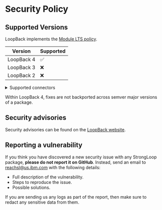 # Security Policy

## Supported Versions

LoopBack implements the
[Module LTS policy](https://github.com/CloudNativeJS/ModuleLTS).

| Version    | Supported          |
| ---------- | ------------------ |
| LoopBack 4 | :white_check_mark: |
| LoopBack 3 | :x:                |
| LoopBack 2 | :x:                |

<details>
<summary>Supported connectors</summary>

- [Memory connector](https://loopback.io/doc/en/lb4/Memory-connector.html)

**Database connectors**

- [Cassandra connector](https://loopback.io/doc/en/lb4/Cassandra-connector.html)
- [CouchDB connector](https://loopback.io/doc/en/lb4/Couchdb2-connector.html)
- [Cloudant connector](https://loopback.io/doc/en/lb4/Cloudant-connector.html)
- [DashDB connector](https://loopback.io/doc/en/lb4/DashDB.html)
- [IBM Db2 connector](https://loopback.io/doc/en/lb4/DB2-connector.html)
- [IBM Db2 for iSeries connector(deprecated)](https://loopback.io/doc/en/lb4/DB2-iSeries-connector.html)
- [IBM Db2 for i connector](https://loopback.io/doc/en/lb4/DB2-for-i-connector.html)
- [IBM Db2 for z/OS connector](https://loopback.io/doc/en/lb4/DB2-for-z-OS-connector.html)
- [Informix connector](https://loopback.io/doc/en/lb4/Informix.html)
- [MongoDB connector](https://loopback.io/doc/en/lb4/MongoDB-connector.html)
- [MySQL connector](https://loopback.io/doc/en/lb4/MySQL-connector.html)
- [Oracle connector](https://loopback.io/doc/en/lb4/Oracle-connector.html)
- [PostgreSQL connector](https://loopback.io/doc/en/lb4/PostgreSQL-connector.html)
- [Redis connector](https://loopback.io/doc/en/lb4/Redis-connector.html)
- [Redis key-value connector](https://loopback.io/doc/en/lb4/kv-redis-connector.html)
- [SQL Server connector](https://loopback.io/doc/en/lb4/SQL-Server-connector.html)
- [SQLite3 connector](https://loopback.io/doc/en/lb4/SQLite3.html)
- [z/OS Connect Enterprise Edition connector](https://loopback.io/doc/en/lb4/zOSconnectEE.html)

**Other connectors**

- [Email connector](https://loopback.io/doc/en/lb4/Email-connector.html)
- [JSON RPC connector](https://loopback.io/doc/en/lb4/JSON-RPC-connector.html)
- [MQ Light connector](https://loopback.io/doc/en/lb4/MQLight-connector.html)
- [Push connector](https://loopback.io/doc/en/lb4/Push-connector.html)
- [Remote connector](https://loopback.io/doc/en/lb4/Remote-connector.html)
- [REST connector](https://loopback.io/doc/en/lb4/REST-connector.html)
- [SOAP connector](https://loopback.io/doc/en/lb4/SOAP-connector.html)
- [Storage connector](https://loopback.io/doc/en/lb4/Storage-connector.html)
- [Swagger connector](https://loopback.io/doc/en/lb4/Swagger-connector.html)

</details>

Within LoopBack 4, fixes are not backported across semver major versions of a
package.

## Security advisories

Security advisories can be found on the
[LoopBack website](https://loopback.io/doc/en/sec/index.html).

## Reporting a vulnerability

If you think you have discovered a new security issue with any StrongLoop
package, **please do not report it on GitHub**. Instead, send an email to
reachsl@us.ibm.com with the following details:

- Full description of the vulnerability.
- Steps to reproduce the issue.
- Possible solutions.

If you are sending us any logs as part of the report, then make sure to redact
any sensitive data from them.
